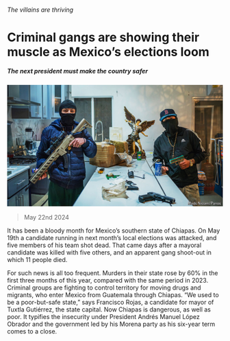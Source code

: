 ###### The villains are thriving

# Criminal gangs are showing their muscle as Mexico’s elections loom 

##### The next president must make the country safer 

![image](images/20240525_AMP002.jpg) 

> May 22nd 2024 

It has been a bloody month for Mexico’s southern state of Chiapas. On May 19th a candidate running in next month’s local elections was attacked, and five members of his team shot dead. That came days after a mayoral candidate was killed with five others, and an apparent gang shoot-out in which 11 people died. 

For  such news is all too frequent. Murders in their state rose by 60% in the first three months of this year, compared with the same period in 2023. Criminal groups are fighting to control territory for moving drugs and migrants, who enter Mexico from Guatemala through Chiapas. “We used to be a poor-but-safe state,” says Francisco Rojas, a candidate for mayor of Tuxtla Gutiérrez, the state capital. Now Chiapas is dangerous, as well as poor. It typifies the insecurity under President Andrés Manuel López Obrador and the government led by his Morena party as his six-year term comes to a close. 

